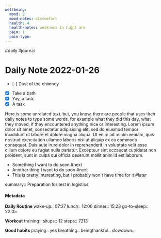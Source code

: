 ```yaml
---
wellbeing:
  mood: 2
  mood-notes: discomfort
  health: 4
  health-notes: weakness in right arm
  pain: 1
  pain-type: 
---
```

#daily #journal
# Daily Note 2022-01-26

- [-] Dust of the chimney
- [x] Take a bath
- [x] Yay, a task
- [x] A task

Here is some unrelated text, but, you know, there are people that uses their daily notes to type some words, for example what they did this day, what they moved, if they encountered anything nice or interesting. Lorem ipsum dolor sit amet, consectetur adipisicing elit, sed do eiusmod tempor incididunt ut labore et dolore magna aliqua. Ut enim ad minim veniam, quis nostrud exercitation ullamco laboris nisi ut aliquip ex ea commodo consequat. Duis aute irure dolor in reprehenderit in voluptate velit esse cillum dolore eu fugiat nulla pariatur. Excepteur sint occaecat cupidatat non proident, sunt in culpa qui officia deserunt mollit anim id est laborum.

- Something I want to do soon #next
- Another thing I want to do soon #next
- This is pretty interesting, but I probably won't have time for it #later

summary:: Preparation for test in logistics

#### Metadata

**Daily Routine**
wake-up:: 07:27
lunch:: 12:00
dinner:: 15:23
go-to-sleep:: 22:05

**Workout**
training:: 
situps:: 12
steps:: 7213

**Good habits**
praying:: yes
breathing:: 
beingthankful:: 
slowdown:: 
